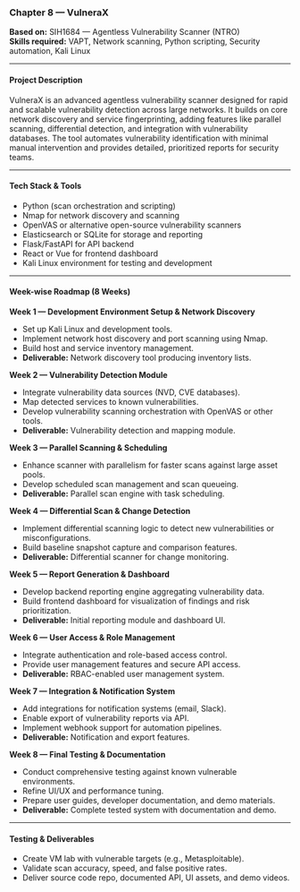 ### Chapter 8 — VulneraX  
**Based on:** SIH1684 — Agentless Vulnerability Scanner (NTRO)  
**Skills required:** VAPT, Network scanning, Python scripting, Security automation, Kali Linux  

***

#### Project Description  
VulneraX is an advanced agentless vulnerability scanner designed for rapid and scalable vulnerability detection across large networks. It builds on core network discovery and service fingerprinting, adding features like parallel scanning, differential detection, and integration with vulnerability databases. The tool automates vulnerability identification with minimal manual intervention and provides detailed, prioritized reports for security teams.

***

#### Tech Stack & Tools  
- Python (scan orchestration and scripting)  
- Nmap for network discovery and scanning  
- OpenVAS or alternative open-source vulnerability scanners  
- Elasticsearch or SQLite for storage and reporting  
- Flask/FastAPI for API backend  
- React or Vue for frontend dashboard  
- Kali Linux environment for testing and development  

***

#### Week-wise Roadmap (8 Weeks)

**Week 1 — Development Environment Setup & Network Discovery**  
- Set up Kali Linux and development tools.  
- Implement network host discovery and port scanning using Nmap.  
- Build host and service inventory management.  
- **Deliverable:** Network discovery tool producing inventory lists.

**Week 2 — Vulnerability Detection Module**  
- Integrate vulnerability data sources (NVD, CVE databases).  
- Map detected services to known vulnerabilities.  
- Develop vulnerability scanning orchestration with OpenVAS or other tools.  
- **Deliverable:** Vulnerability detection and mapping module.

**Week 3 — Parallel Scanning & Scheduling**  
- Enhance scanner with parallelism for faster scans against large asset pools.  
- Develop scheduled scan management and scan queueing.  
- **Deliverable:** Parallel scan engine with task scheduling.

**Week 4 — Differential Scan & Change Detection**  
- Implement differential scanning logic to detect new vulnerabilities or misconfigurations.  
- Build baseline snapshot capture and comparison features.  
- **Deliverable:** Differential scanner for change monitoring.

**Week 5 — Report Generation & Dashboard**  
- Develop backend reporting engine aggregating vulnerability data.  
- Build frontend dashboard for visualization of findings and risk prioritization.  
- **Deliverable:** Initial reporting module and dashboard UI.

**Week 6 — User Access & Role Management**  
- Integrate authentication and role-based access control.  
- Provide user management features and secure API access.  
- **Deliverable:** RBAC-enabled user management system.

**Week 7 — Integration & Notification System**  
- Add integrations for notification systems (email, Slack).  
- Enable export of vulnerability reports via API.  
- Implement webhook support for automation pipelines.  
- **Deliverable:** Notification and export features.

**Week 8 — Final Testing & Documentation**  
- Conduct comprehensive testing against known vulnerable environments.  
- Refine UI/UX and performance tuning.  
- Prepare user guides, developer documentation, and demo materials.  
- **Deliverable:** Complete tested system with documentation and demo.

***

#### Testing & Deliverables  
- Create VM lab with vulnerable targets (e.g., Metasploitable).  
- Validate scan accuracy, speed, and false positive rates.  
- Deliver source code repo, documented API, UI assets, and demo videos.
